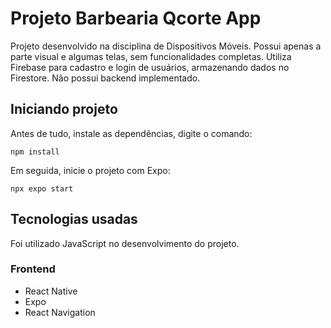 # Projeto Barbearia Qcorte App
Projeto desenvolvido na disciplina de Dispositivos Móveis. Possui apenas a parte visual e algumas telas, sem funcionalidades completas. Utiliza Firebase para cadastro e login de usuários, armazenando dados no Firestore. Não possui backend implementado.

## Iniciando projeto
Antes de tudo, instale as dependências, digite o comando:
```
npm install
```

Em seguida, inicie o projeto com Expo:
```
npx expo start
```

## Tecnologias usadas
Foi utilizado JavaScript no desenvolvimento do projeto.

### Frontend
- React Native
- Expo
- React Navigation
